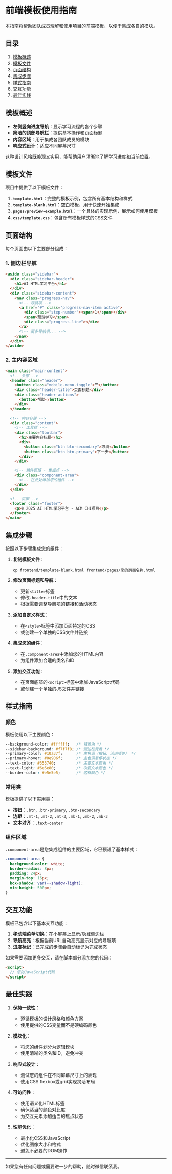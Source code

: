 # 前端模板使用指南

本指南将帮助团队成员理解和使用项目的前端模板，以便于集成各自的模块。

## 目录

1. [模板概述](#模板概述)
2. [模板文件](#模板文件)
3. [页面结构](#页面结构)
4. [集成步骤](#集成步骤)
5. [样式指南](#样式指南)
6. [交互功能](#交互功能)
7. [最佳实践](#最佳实践)

## 模板概述

- **左侧竖向进度导航**：显示学习流程的各个步骤
- **简洁的顶部导航栏**：提供基本操作和页面标题
- **内容区域**：用于集成各团队成员的模块
- **响应式设计**：适应不同屏幕尺寸

这种设计风格既美观又实用，能帮助用户清晰地了解学习进度和当前位置。

## 模板文件

项目中提供了以下模板文件：

1. **`template.html`**：完整的模板示例，包含所有基本结构和样式
2. **`template-blank.html`**：空白模板，用于快速开始集成
3. **`pages/preview-example.html`**：一个具体的实现示例，展示如何使用模板
4. **`css/template.css`**：包含所有模板样式的CSS文件

## 页面结构

每个页面由以下主要部分组成：

### 1. 侧边栏导航

```html
<aside class="sidebar">
  <div class="sidebar-header">
    <h1>AI HTML学习平台</h1>
  </div>
  <div class="sidebar-content">
    <nav class="progress-nav">
      <!-- 导航项 -->
      <a href="#" class="progress-nav-item active">
        <div class="step-number"><span>1</span></div>
        <span>预览学习</span>
        <div class="progress-line"></div>
      </a>
      <!-- 更多导航项... -->
    </nav>
  </div>
</aside>
```

### 2. 主内容区域

```html
<main class="main-content">
  <!-- 头部 -->
  <header class="header">
    <button class="mobile-menu-toggle">☰</button>
    <div class="header-title">页面标题</div>
    <div class="header-actions">
      <button>帮助</button>
    </div>
  </header>

  <!-- 内容容器 -->
  <div class="content">
    <!-- 工具栏 -->
    <div class="toolbar">
      <h1>主要内容标题</h1>
      <div>
        <button class="btn btn-secondary">取消</button>
        <button class="btn btn-primary">下一步</button>
      </div>
    </div>

    <!-- 组件区域 - 集成点 -->
    <div class="component-area">
      <!-- 在此处添加您的组件 -->
    </div>
  </div>

  <!-- 页脚 -->
  <footer class="footer">
    <p>© 2025 AI HTML学习平台 - ACM CHI项目</p>
  </footer>
</main>
```

## 集成步骤

按照以下步骤集成您的组件：

1. **复制模板文件**：
   ```
   cp frontend/template-blank.html frontend/pages/您的页面名称.html
   ```

2. **修改页面标题和导航**：
   - 更新`<title>`标签
   - 修改`.header-title`中的文本
   - 根据需要调整导航项的链接和活动状态

3. **添加自定义样式**：
   - 在`<style>`标签中添加页面特定的CSS
   - 或创建一个单独的CSS文件并链接

4. **集成您的组件**：
   - 在`.component-area`中添加您的HTML内容
   - 为组件添加合适的类名和ID

5. **添加交互功能**：
   - 在页面底部的`<script>`标签中添加JavaScript代码
   - 或创建一个单独的JS文件并链接

## 样式指南

### 颜色

模板使用以下主要颜色：

```css
--background-color: #ffffff;   /* 背景色 */
--sidebar-background: #f7f7f8; /* 侧边栏背景 */
--primary-color: #10a37f;      /* 主色调（按钮、活动项等） */
--primary-hover: #0e906f;      /* 主色调悬停状态 */
--text-color: #353740;         /* 主要文本颜色 */
--text-light: #6e6e80;         /* 次要文本颜色 */
--border-color: #e5e5e5;       /* 边框颜色 */
```

### 常用类

模板提供了以下实用类：

- **按钮**：`.btn`, `.btn-primary`, `.btn-secondary`
- **边距**：`.mt-1`, `.mt-2`, `.mt-3`, `.mb-1`, `.mb-2`, `.mb-3`
- **文本对齐**：`.text-center`

### 组件区域

`.component-area`是您集成组件的主要区域，它已预设了基本样式：

```css
.component-area {
  background-color: white;
  border-radius: 8px;
  padding: 24px;
  margin-top: 16px;
  box-shadow: var(--shadow-light);
  min-height: 500px;
}
```

## 交互功能

模板已包含以下基本交互功能：

1. **移动端菜单切换**：在小屏幕上显示/隐藏侧边栏
2. **导航高亮**：根据当前URL自动高亮显示对应的导航项
3. **进度标记**：已完成的步骤会自动标记为完成状态

如果需要添加更多交互，请在脚本部分添加您的代码：

```html
<script>
  // 您的JavaScript代码
</script>
```

## 最佳实践

1. **保持一致性**：
   - 遵循模板的设计风格和颜色方案
   - 使用提供的CSS变量而不是硬编码颜色

2. **模块化**：
   - 将您的组件划分为逻辑模块
   - 使用清晰的类名和ID，避免冲突

3. **响应式设计**：
   - 测试您的组件在不同屏幕尺寸上的表现
   - 使用CSS flexbox或grid实现灵活布局

4. **可访问性**：
   - 使用语义化HTML标签
   - 确保适当的颜色对比度
   - 为交互元素添加适当的焦点状态

5. **性能优化**：
   - 最小化CSS和JavaScript
   - 优化图像大小和格式
   - 避免不必要的DOM操作

---

如果您有任何问题或需要进一步的帮助，随时微信联系我。